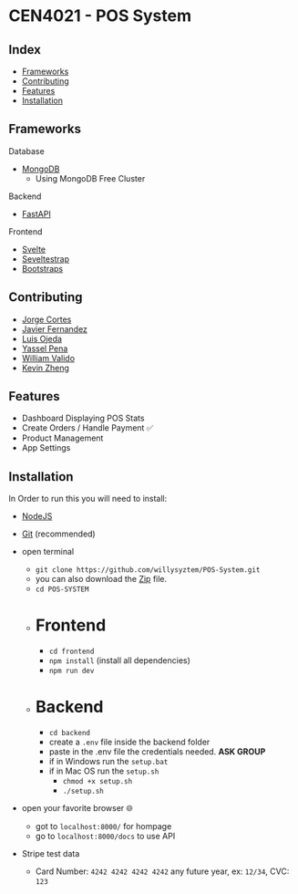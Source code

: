 # CEN4021 - POS System

## Index

- [Frameworks](#Frameworks)
- [Contributing](#Contributing)
- [Features](#Features)
- [Installation](#Installation)

## Frameworks

Database
- [MongoDB](https://www.mongodb.com/)
    - Using MongoDB Free Cluster

Backend
- [FastAPI](https://fastapi.tiangolo.com/)

Frontend
- [Svelte](https://svelte.dev/)
- [Seveltestrap](https://sveltestrap.js.org/)
- [Bootstraps](https://getbootstrap.com/)

## Contributing

- [Jorge Cortes](https://github.com/DrNaberius)
- [Javier Fernandez](https://github.com/javier-fernandez1219)
- [Luis Ojeda](https://github.com/leoCaliCol)
- [Yassel Pena](https://github.com/continue-um)
- [William Valido](https://github.com/willysyztem)
- [Kevin Zheng](https://github.com/kzhen006)

## Features

- Dashboard Displaying POS Stats 
- Create Orders / Handle Payment ✅
- Product Management
- App Settings

## Installation
In Order to run this you will need to install:

- [NodeJS](https://nodejs.org/en/)
- [Git](https://git-scm.com/) (recommended)

- open terminal
    - `git clone https://github.com/willysyztem/POS-System.git` 
    - you can also download the [Zip](https://github.com/willysyztem/POS-System/archive/refs/heads/main.zip) file.
    - `cd POS-SYSTEM`
    - # Frontend
        - `cd frontend`
        - `npm install` (install all dependencies)
        - `npm run dev`
    - # Backend
        - `cd backend`
        - create a `.env` file inside the backend folder
        - paste in the .env file the credentials needed. **ASK GROUP**
        - if in Windows run the `setup.bat`
        - if in Mac OS run the `setup.sh`
            - `chmod +x setup.sh`
            - `./setup.sh`
            
- open your favorite browser 🌐
    - got to `localhost:8000/` for hompage
    - go to  `localhost:8000/docs` to use API

- Stripe test data
    - Card Number: `4242 4242 4242 4242` any future year, ex: `12/34`, CVC: `123`
    